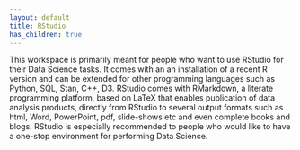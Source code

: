 ```yaml
---
layout: default
title: RStudio
has_children: true
---
```


This workspace is primarily meant for people who want to use RStudio for their Data Science tasks. It comes with an an installation of a recent R version and can be extended for other programming languages such as Python, SQL, Stan, C++, D3. RStudio comes with RMarkdown, a literate programming platform, based on LaTeX that enables publication of data analysis products, directly from RStudio to several output formats such as html, Word, PowerPoint, pdf, slide-shows etc and even complete books and blogs. RStudio is especially recommended to people who would like to have a one-stop environment for performing Data Science.

